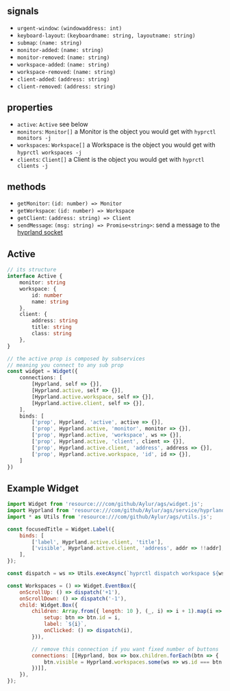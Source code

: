 ## signals
* `urgent-window`: `(windowaddress: int)`
* `keyboard-layout`: `(keyboardname: string, layoutname: string)`
* `submap`: `(name: string)`
* `monitor-added`: `(name: string)`
* `monitor-removed`: `(name: string)`
* `workspace-added`: `(name: string)`
* `workspace-removed`: `(name: string)`
* `client-added`: `(address: string)`
* `client-removed`: `(address: string)`

## properties
* `active`: `Active` see below
* `monitors`: `Monitor[]` a Monitor is the object you would get with `hyprctl monitors -j`
* `workspaces`: `Workspace[]` a Workspace is the object you would get with `hyprctl workspaces -j`
* `clients`: `Client[]` a Client is the object you would get with `hyprctl clients -j`

## methods
* `getMonitor`: `(id: number) => Monitor`
* `getWorkspace`: `(id: number) => Workspace`
* `getClient`: `(address: string) => Client`
* `sendMessage`: `(msg: string) => Promise<string>`: send a message to the [hyprland socket](https://wiki.hyprland.org/IPC/#tmphyprhissocketsock)

## Active
```ts
// its structure
interface Active {
    monitor: string
    workspace: {
        id: number
        name: string
    },
    client: {
        address: string
        title: string
        class: string
    },
}

// the active prop is composed by subservices
// meaning you connect to any sub prop
const widget = Widget({
    connections: [
        [Hyprland, self => {}],
        [Hyprland.active, self => {}],
        [Hyprland.active.workspace, self => {}],
        [Hyprland.active.client, self => {}],
    ],
    binds: [
        ['prop', Hyprland, 'active', active => {}],
        ['prop', Hyprland.active, 'monitor', monitor => {}],
        ['prop', Hyprland.active, 'workspace', ws => {}],
        ['prop', Hyprland.active, 'client', client => {}],
        ['prop', Hyprland.active.client, 'address', address => {}],
        ['prop', Hyprland.active.workspace, 'id', id => {}],
    ]
})
```

## Example Widget
```js
import Widget from 'resource:///com/github/Aylur/ags/widget.js';
import Hyprland from 'resource:///com/github/Aylur/ags/service/hyprland.js';
import * as Utils from 'resource:///com/github/Aylur/ags/utils.js';

const focusedTitle = Widget.Label({
    binds: [
        ['label', Hyprland.active.client, 'title'],
        ['visible', Hyprland.active.client, 'address', addr => !!addr],
    ],
});

const dispatch = ws => Utils.execAsync(`hyprctl dispatch workspace ${ws}`);

const Workspaces = () => Widget.EventBox({
    onScrollUp: () => dispatch('+1'),
    onScrollDown: () => dispatch('-1'),
    child: Widget.Box({
        children: Array.from({ length: 10 }, (_, i) => i + 1).map(i => Widget.Button({
            setup: btn => btn.id = i,
            label: `${i}`,
            onClicked: () => dispatch(i),
        })),

        // remove this connection if you want fixed number of buttons
        connections: [[Hyprland, box => box.children.forEach(btn => {
            btn.visible = Hyprland.workspaces.some(ws => ws.id === btn.id);
        })]],
    }),
});
```
